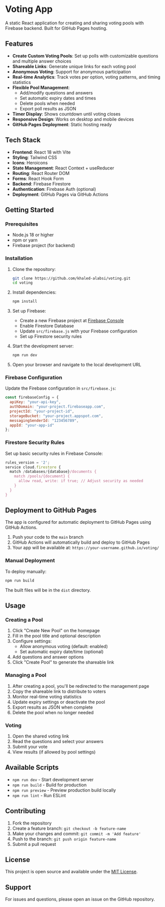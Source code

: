 # Voting App

A static React application for creating and sharing voting pools with Firebase backend. Built for GitHub Pages hosting.

## Features

- **Create Custom Voting Pools**: Set up polls with customizable questions and multiple answer choices
- **Shareable Links**: Generate unique links for each voting pool
- **Anonymous Voting**: Support for anonymous participation
- **Real-time Analytics**: Track votes per option, voting patterns, and timing statistics
- **Flexible Pool Management**: 
  - Add/modify questions and answers
  - Set automatic expiry dates and times
  - Delete pools when needed
  - Export poll results as JSON
- **Timer Display**: Shows countdown until voting closes
- **Responsive Design**: Works on desktop and mobile devices
- **GitHub Pages Deployment**: Static hosting ready

## Tech Stack

- **Frontend**: React 18 with Vite
- **Styling**: Tailwind CSS
- **Icons**: Heroicons
- **State Management**: React Context + useReducer
- **Routing**: React Router DOM
- **Forms**: React Hook Form
- **Backend**: Firebase Firestore
- **Authentication**: Firebase Auth (optional)
- **Deployment**: GitHub Pages via GitHub Actions

## Getting Started

### Prerequisites

- Node.js 18 or higher
- npm or yarn
- Firebase project (for backend)

### Installation

1. Clone the repository:
   ```bash
   git clone https://github.com/khaled-alabsi/voting.git
   cd voting
   ```

2. Install dependencies:
   ```bash
   npm install
   ```

3. Set up Firebase:
   - Create a new Firebase project at [Firebase Console](https://console.firebase.google.com)
   - Enable Firestore Database
   - Update `src/firebase.js` with your Firebase configuration
   - Set up Firestore security rules

4. Start the development server:
   ```bash
   npm run dev
   ```

5. Open your browser and navigate to the local development URL

### Firebase Configuration

Update the Firebase configuration in `src/firebase.js`:

```javascript
const firebaseConfig = {
  apiKey: "your-api-key",
  authDomain: "your-project.firebaseapp.com",
  projectId: "your-project-id",
  storageBucket: "your-project.appspot.com",
  messagingSenderId: "123456789",
  appId: "your-app-id"
};
```

### Firestore Security Rules

Set up basic security rules in Firebase Console:

```javascript
rules_version = '2';
service cloud.firestore {
  match /databases/{database}/documents {
    match /pools/{document} {
      allow read, write: if true; // Adjust security as needed
    }
  }
}
```

## Deployment to GitHub Pages

The app is configured for automatic deployment to GitHub Pages using GitHub Actions.

1. Push your code to the `main` branch
2. GitHub Actions will automatically build and deploy to GitHub Pages
3. Your app will be available at: `https://your-username.github.io/voting/`

### Manual Deployment

To deploy manually:

```bash
npm run build
```

The built files will be in the `dist` directory.

## Usage

### Creating a Pool

1. Click "Create New Pool" on the homepage
2. Fill in the pool title and optional description
3. Configure settings:
   - Allow anonymous voting (default: enabled)
   - Set automatic expiry date/time (optional)
4. Add questions and answer options
5. Click "Create Pool" to generate the shareable link

### Managing a Pool

1. After creating a pool, you'll be redirected to the management page
2. Copy the shareable link to distribute to voters
3. Monitor real-time voting statistics
4. Update expiry settings or deactivate the pool
5. Export results as JSON when complete
6. Delete the pool when no longer needed

### Voting

1. Open the shared voting link
2. Read the questions and select your answers
3. Submit your vote
4. View results (if allowed by pool settings)

## Available Scripts

- `npm run dev` - Start development server
- `npm run build` - Build for production
- `npm run preview` - Preview production build locally
- `npm run lint` - Run ESLint

## Contributing

1. Fork the repository
2. Create a feature branch: `git checkout -b feature-name`
3. Make your changes and commit: `git commit -m 'Add feature'`
4. Push to the branch: `git push origin feature-name`
5. Submit a pull request

## License

This project is open source and available under the [MIT License](LICENSE).

## Support

For issues and questions, please open an issue on the GitHub repository.

